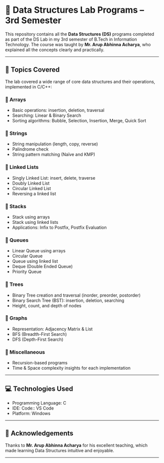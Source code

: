 # 📘 Data Structures Lab Programs – 3rd Semester

This repository contains all the **Data Structures (DS)** programs completed as part of the DS Lab in my 3rd semester of B.Tech in Information Technology. The course was taught by **Mr. Arup Abhinna Acharya**, who explained all the concepts clearly and practically.

---

## 🧠 Topics Covered

The lab covered a wide range of core data structures and their operations, implemented in C/C++:

### 📌 Arrays
- Basic operations: insertion, deletion, traversal
- Searching: Linear & Binary Search
- Sorting algorithms: Bubble, Selection, Insertion, Merge, Quick Sort

### 📌 Strings
- String manipulation (length, copy, reverse)
- Palindrome check
- String pattern matching (Naïve and KMP)

### 📌 Linked Lists
- Singly Linked List: insert, delete, traverse
- Doubly Linked List
- Circular Linked List
- Reversing a linked list

### 📌 Stacks
- Stack using arrays
- Stack using linked lists
- Applications: Infix to Postfix, Postfix Evaluation

### 📌 Queues
- Linear Queue using arrays
- Circular Queue
- Queue using linked list
- Deque (Double Ended Queue)
- Priority Queue

### 📌 Trees
- Binary Tree creation and traversal (inorder, preorder, postorder)
- Binary Search Tree (BST): insertion, deletion, searching
- Height, count, and depth of nodes

### 📌 Graphs
- Representation: Adjacency Matrix & List
- BFS (Breadth-First Search)
- DFS (Depth-First Search)

### 📌 Miscellaneous
- Recursion-based programs
- Time & Space complexity insights for each implementation

---

## 💻 Technologies Used
- Programming Language: C 
- IDE: Code:: VS Code
- Platform: Windows 

---

## 🙌 Acknowledgements
Thanks to **Mr. Arup Abhinna Acharya** for his excellent teaching, which made learning Data Structures intuitive and enjoyable.

---

